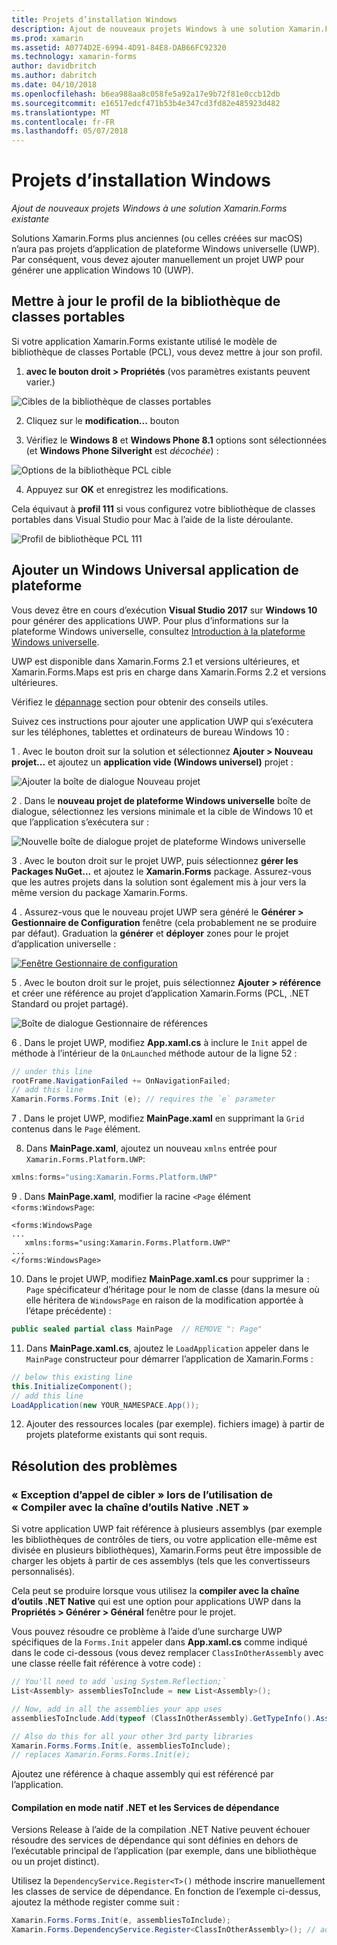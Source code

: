 ```yaml
---
title: Projets d’installation Windows
description: Ajout de nouveaux projets Windows à une solution Xamarin.Forms existante
ms.prod: xamarin
ms.assetid: A0774D2E-6994-4D91-84E8-DAB66FC92320
ms.technology: xamarin-forms
author: davidbritch
ms.author: dabritch
ms.date: 04/10/2018
ms.openlocfilehash: b6ea988aa8c058fe5a92a17e9b72f81e0ccb12db
ms.sourcegitcommit: e16517edcf471b53b4e347cd3fd82e485923d482
ms.translationtype: MT
ms.contentlocale: fr-FR
ms.lasthandoff: 05/07/2018
---
```

# <a name="setup-windows-projects"></a>Projets d’installation Windows

_Ajout de nouveaux projets Windows à une solution Xamarin.Forms existante_

Solutions Xamarin.Forms plus anciennes (ou celles créées sur macOS) n’aura pas projets d’application de plateforme Windows universelle (UWP). Par conséquent, vous devez ajouter manuellement un projet UWP pour générer une application Windows 10 (UWP).

<a name="pcl" />

## <a name="update-the-pcl-profile"></a>Mettre à jour le profil de la bibliothèque de classes portables

Si votre application Xamarin.Forms existante utilisé le modèle de bibliothèque de classes Portable (PCL), vous devez mettre à jour son profil.

1. **avec le bouton droit > Propriétés** (vos paramètres existants peuvent varier.)

  ![](images/targets.png "Cibles de la bibliothèque de classes portables")

2. Cliquez sur le **modification...**  bouton

3. Vérifiez le **Windows 8** et **Windows Phone 8.1** options sont sélectionnées (et **Windows Phone Silveright** est *décochée*) :

  ![](images/pcl.png "Options de la bibliothèque PCL cible")

4. Appuyez sur **OK** et enregistrez les modifications.

Cela équivaut à **profil 111** si vous configurez votre bibliothèque de classes portables dans Visual Studio pour Mac à l’aide de la liste déroulante.

  ![](images/pcl-xs.png "Profil de bibliothèque PCL 111")

## <a name="add-a-universal-windows-platform-app"></a>Ajouter un Windows Universal application de plateforme

Vous devez être en cours d’exécution **Visual Studio 2017** sur **Windows 10** pour générer des applications UWP. Pour plus d’informations sur la plateforme Windows universelle, consultez [Introduction à la plateforme Windows universelle](/windows/uwp/get-started/universal-application-platform-guide/).

UWP est disponible dans Xamarin.Forms 2.1 et versions ultérieures, et Xamarin.Forms.Maps est pris en charge dans Xamarin.Forms 2.2 et versions ultérieures.

Vérifiez le <a href="#troubleshooting">dépannage</a> section pour obtenir des conseils utiles.

Suivez ces instructions pour ajouter une application UWP qui s’exécutera sur les téléphones, tablettes et ordinateurs de bureau Windows 10 :

 1 . Avec le bouton droit sur la solution et sélectionnez **Ajouter > Nouveau projet...**  et ajoutez un **application vide (Windows universel)** projet :

  ![](universal-images/add-wu.png "Ajouter la boîte de dialogue Nouveau projet")

 2 . Dans le **nouveau projet de plateforme Windows universelle** boîte de dialogue, sélectionnez les versions minimale et la cible de Windows 10 et que l’application s’exécutera sur :

  ![](universal-images/target-version.png "Nouvelle boîte de dialogue projet de plateforme Windows universelle")

 3 . Avec le bouton droit sur le projet UWP, puis sélectionnez **gérer les Packages NuGet...**  et ajoutez le **Xamarin.Forms** package. Assurez-vous que les autres projets dans la solution sont également mis à jour vers la même version du package Xamarin.Forms.

 4 . Assurez-vous que le nouveau projet UWP sera généré le **Générer > Gestionnaire de Configuration** fenêtre (cela probablement ne se produire par défaut). Graduation la **générer** et **déployer** zones pour le projet d’application universelle :

  [![](universal-images/configuration-sml.png "Fenêtre Gestionnaire de configuration")](universal-images/configuration.png#lightbox "fenêtre du Gestionnaire de Configuration")

 5 . Avec le bouton droit sur le projet, puis sélectionnez **Ajouter > référence** et créer une référence au projet d’application Xamarin.Forms (PCL, .NET Standard ou projet partagé).

  ![](universal-images/addref-sml.png "Boîte de dialogue Gestionnaire de références")

 6 . Dans le projet UWP, modifiez **App.xaml.cs** à inclure le `Init` appel de méthode à l’intérieur de la `OnLaunched` méthode autour de la ligne 52 :

```csharp
// under this line
rootFrame.NavigationFailed += OnNavigationFailed;
// add this line
Xamarin.Forms.Forms.Init (e); // requires the `e` parameter
```

 7 . Dans le projet UWP, modifiez **MainPage.xaml** en supprimant la `Grid` contenus dans le `Page` élément.

 8. Dans **MainPage.xaml**, ajoutez un nouveau `xmlns` entrée pour `Xamarin.Forms.Platform.UWP`:

```csharp
xmlns:forms="using:Xamarin.Forms.Platform.UWP"
```

 9 . Dans **MainPage.xaml**, modifier la racine `<Page` élément `<forms:WindowsPage`:

```xaml
<forms:WindowsPage
...
   xmlns:forms="using:Xamarin.Forms.Platform.UWP"
...
</forms:WindowsPage>
```

 10. Dans le projet UWP, modifiez **MainPage.xaml.cs** pour supprimer la `: Page` spécificateur d’héritage pour le nom de classe (dans la mesure où elle héritera de `WindowsPage` en raison de la modification apportée à l’étape précédente) :

```csharp
public sealed partial class MainPage  // REMOVE ": Page"
```

 11. Dans **MainPage.xaml.cs**, ajoutez le `LoadApplication` appeler dans le `MainPage` constructeur pour démarrer l’application de Xamarin.Forms :

```csharp
// below this existing line
this.InitializeComponent();
// add this line
LoadApplication(new YOUR_NAMESPACE.App());
```

<!--
11 . Double-click **Package.appxmanifest** to set these capabilities
  that are often required:

  Capabilities set:

  * Internet (Client)
  * Location
-->

12. Ajouter des ressources locales (par exemple). fichiers image) à partir de projets plateforme existants qui sont requis.

## <a name="troubleshooting"></a>Résolution des problèmes

<a name="target-invocation-exception" />

### <a name="target-invocation-exception-when-using-compile-with-net-native-tool-chain"></a>« Exception d’appel de cibler » lors de l’utilisation de « Compiler avec la chaîne d’outils Native .NET »

Si votre application UWP fait référence à plusieurs assemblys (par exemple les bibliothèques de contrôles de tiers, ou votre application elle-même est divisée en plusieurs bibliothèques), Xamarin.Forms peut être impossible de charger les objets à partir de ces assemblys (tels que les convertisseurs personnalisés).

Cela peut se produire lorsque vous utilisez la **compiler avec la chaîne d’outils .NET Native** qui est une option pour applications UWP dans la **Propriétés > Générer > Général** fenêtre pour le projet.

Vous pouvez résoudre ce problème à l’aide d’une surcharge UWP spécifiques de la `Forms.Init` appeler dans **App.xaml.cs** comme indiqué dans le code ci-dessous (vous devez remplacer `ClassInOtherAssembly` avec une classe réelle fait référence à votre code) :

```csharp
// You'll need to add `using System.Reflection;`
List<Assembly> assembliesToInclude = new List<Assembly>();

// Now, add in all the assemblies your app uses
assembliesToInclude.Add(typeof (ClassInOtherAssembly).GetTypeInfo().Assembly);

// Also do this for all your other 3rd party libraries
Xamarin.Forms.Forms.Init(e, assembliesToInclude);
// replaces Xamarin.Forms.Forms.Init(e);
```

Ajoutez une référence à chaque assembly qui est référencé par l’application.

#### <a name="dependency-services-and-net-native-compilation"></a>Compilation en mode natif .NET et les Services de dépendance

Versions Release à l’aide de la compilation .NET Native peuvent échouer résoudre des services de dépendance qui sont définies en dehors de l’exécutable principal de l’application (par exemple, dans une bibliothèque ou un projet distinct).

Utilisez la `DependencyService.Register<T>()` méthode inscrire manuellement les classes de service de dépendance. En fonction de l’exemple ci-dessus, ajoutez la méthode register comme suit :

```csharp
Xamarin.Forms.Forms.Init(e, assembliesToInclude);
Xamarin.Forms.DependencyService.Register<ClassInOtherAssembly>(); // add this
```
